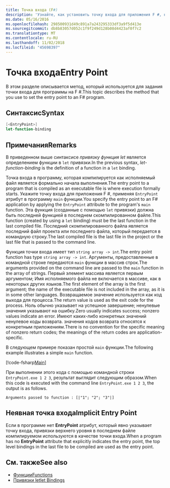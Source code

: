 ```yaml
---
title: Точка входа (F#)
description: 'Узнайте, как установить точку входа для приложения F #, который компилируется как исполняемого файла, где формально начинается выполнение.'
ms.date: 05/16/2016
ms.openlocfilehash: 298500931d49c891a7a243295333df3a9f5d413e
ms.sourcegitcommit: db8b83057d052c1f9f249d128b08d4423af0f7c2
ms.translationtype: MT
ms.contentlocale: ru-RU
ms.lasthandoff: 11/02/2018
ms.locfileid: "45698397"
---
```

# <a name="entry-point"></a><span data-ttu-id="f1cd0-103">Точка входа</span><span class="sxs-lookup"><span data-stu-id="f1cd0-103">Entry Point</span></span>

<span data-ttu-id="f1cd0-104">В этом разделе описывается метод, который используется для задания точки входа для программы на F #.</span><span class="sxs-lookup"><span data-stu-id="f1cd0-104">This topic describes the method that you use to set the entry point to an F# program.</span></span>

## <a name="syntax"></a><span data-ttu-id="f1cd0-105">Синтаксис</span><span class="sxs-lookup"><span data-stu-id="f1cd0-105">Syntax</span></span>

```fsharp
[<EntryPoint>]
let-function-binding
```

## <a name="remarks"></a><span data-ttu-id="f1cd0-106">Примечания</span><span class="sxs-lookup"><span data-stu-id="f1cd0-106">Remarks</span></span>

<span data-ttu-id="f1cd0-107">В приведенном выше синтаксисе *привязку функция let* является определением функции в `let` привязки.</span><span class="sxs-lookup"><span data-stu-id="f1cd0-107">In the previous syntax, *let-function-binding* is the definition of a function in a `let` binding.</span></span>

<span data-ttu-id="f1cd0-108">Точка входа в программу, которая компилируется как исполняемый файл является формально начала выполнения.</span><span class="sxs-lookup"><span data-stu-id="f1cd0-108">The entry point to a program that is compiled as an executable file is where execution formally starts.</span></span> <span data-ttu-id="f1cd0-109">Укажите точку входа для приложения F #, применяя `EntryPoint` атрибут в программу `main` функции.</span><span class="sxs-lookup"><span data-stu-id="f1cd0-109">You specify the entry point to an F# application by applying the `EntryPoint` attribute to the program's `main` function.</span></span> <span data-ttu-id="f1cd0-110">Эта функция (созданные с помощью `let` привязки) должна быть последней функцией в последнем скомпилированном файле.</span><span class="sxs-lookup"><span data-stu-id="f1cd0-110">This function (created by using a `let` binding) must be the last function in the last compiled file.</span></span> <span data-ttu-id="f1cd0-111">Последний скомпилированного файла является последний файл проекта или последнего файла, который передается в командную строку.</span><span class="sxs-lookup"><span data-stu-id="f1cd0-111">The last compiled file is the last file in the project or the last file that is passed to the command line.</span></span>

<span data-ttu-id="f1cd0-112">Функция точки входа имеет тип `string array -> int`.</span><span class="sxs-lookup"><span data-stu-id="f1cd0-112">The entry point function has type `string array -> int`.</span></span> <span data-ttu-id="f1cd0-113">Аргументы, предоставленные в командной строке передаются `main` функции в массив строк.</span><span class="sxs-lookup"><span data-stu-id="f1cd0-113">The arguments provided on the command line are passed to the `main` function in the array of strings.</span></span> <span data-ttu-id="f1cd0-114">Первый элемент массива является первым аргументом; Имя исполняемого файла не включается в массиве, как в некоторых других языков.</span><span class="sxs-lookup"><span data-stu-id="f1cd0-114">The first element of the array is the first argument; the name of the executable file is not included in the array, as it is in some other languages.</span></span> <span data-ttu-id="f1cd0-115">Возвращаемое значение используется как код выхода для процесса.</span><span class="sxs-lookup"><span data-stu-id="f1cd0-115">The return value is used as the exit code for the process.</span></span> <span data-ttu-id="f1cd0-116">Ноль обычно указывает на успешное завершение; ненулевые значения указывают на ошибку.</span><span class="sxs-lookup"><span data-stu-id="f1cd0-116">Zero usually indicates success; nonzero values indicate an error.</span></span> <span data-ttu-id="f1cd0-117">Имеют каких-либо конкретных значений ненулевое коды возврата. значения кодов возврата относятся к конкретным приложениям.</span><span class="sxs-lookup"><span data-stu-id="f1cd0-117">There is no convention for the specific meaning of nonzero return codes; the meanings of the return codes are application-specific.</span></span>

<span data-ttu-id="f1cd0-118">В следующем примере показан простой `main` функции.</span><span class="sxs-lookup"><span data-stu-id="f1cd0-118">The following example illustrates a simple `main` function.</span></span>

[!code-fsharp[Main](../../../../samples/snippets/fsharp/entry-point/snippet501.fs)]

<span data-ttu-id="f1cd0-119">При выполнении этого кода с помощью командной строки `EntryPoint.exe 1 2 3`, результат выглядит следующим образом.</span><span class="sxs-lookup"><span data-stu-id="f1cd0-119">When this code is executed with the command line `EntryPoint.exe 1 2 3`, the output is as follows.</span></span>

```console
Arguments passed to function : [|"1"; "2"; "3"|]
```

## <a name="implicit-entry-point"></a><span data-ttu-id="f1cd0-120">Неявная точка входа</span><span class="sxs-lookup"><span data-stu-id="f1cd0-120">Implicit Entry Point</span></span>

<span data-ttu-id="f1cd0-121">Если в программе нет **EntryPoint** атрибут, который явно указывает точку входа, привязки верхнего уровня в последнем файле компилируемом используются в качестве точки входа.</span><span class="sxs-lookup"><span data-stu-id="f1cd0-121">When a program has no **EntryPoint** attribute that explicitly indicates the entry point, the top level bindings in the last file to be compiled are used as the entry point.</span></span>

## <a name="see-also"></a><span data-ttu-id="f1cd0-122">См. также</span><span class="sxs-lookup"><span data-stu-id="f1cd0-122">See also</span></span>

- [<span data-ttu-id="f1cd0-123">Функции</span><span class="sxs-lookup"><span data-stu-id="f1cd0-123">Functions</span></span>](index.md)
- [<span data-ttu-id="f1cd0-124">Привязки let</span><span class="sxs-lookup"><span data-stu-id="f1cd0-124">let Bindings</span></span>](let-bindings.md)
